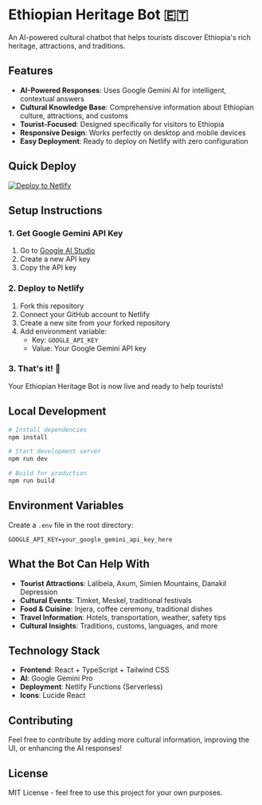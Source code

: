 # Ethiopian Heritage Bot 🇪🇹

An AI-powered cultural chatbot that helps tourists discover Ethiopia's rich heritage, attractions, and traditions.

## Features

- **AI-Powered Responses**: Uses Google Gemini AI for intelligent, contextual answers
- **Cultural Knowledge Base**: Comprehensive information about Ethiopian culture, attractions, and customs
- **Tourist-Focused**: Designed specifically for visitors to Ethiopia
- **Responsive Design**: Works perfectly on desktop and mobile devices
- **Easy Deployment**: Ready to deploy on Netlify with zero configuration

## Quick Deploy

[![Deploy to Netlify](https://www.netlify.com/img/deploy/button.svg)](https://app.netlify.com/start/deploy?repository=https://github.com/yourusername/ethiopian-heritage-bot)

## Setup Instructions

### 1. Get Google Gemini API Key
1. Go to [Google AI Studio](https://makersuite.google.com/app/apikey)
2. Create a new API key
3. Copy the API key

### 2. Deploy to Netlify
1. Fork this repository
2. Connect your GitHub account to Netlify
3. Create a new site from your forked repository
4. Add environment variable:
   - Key: `GOOGLE_API_KEY`
   - Value: Your Google Gemini API key

### 3. That's it! 🎉
Your Ethiopian Heritage Bot is now live and ready to help tourists!

## Local Development

```bash
# Install dependencies
npm install

# Start development server
npm run dev

# Build for production
npm run build
```

## Environment Variables

Create a `.env` file in the root directory:

```
GOOGLE_API_KEY=your_google_gemini_api_key_here
```

## What the Bot Can Help With

- **Tourist Attractions**: Lalibela, Axum, Simien Mountains, Danakil Depression
- **Cultural Events**: Timket, Meskel, traditional festivals
- **Food & Cuisine**: Injera, coffee ceremony, traditional dishes
- **Travel Information**: Hotels, transportation, weather, safety tips
- **Cultural Insights**: Traditions, customs, languages, and more

## Technology Stack

- **Frontend**: React + TypeScript + Tailwind CSS
- **AI**: Google Gemini Pro
- **Deployment**: Netlify Functions (Serverless)
- **Icons**: Lucide React

## Contributing

Feel free to contribute by adding more cultural information, improving the UI, or enhancing the AI responses!

## License

MIT License - feel free to use this project for your own purposes.